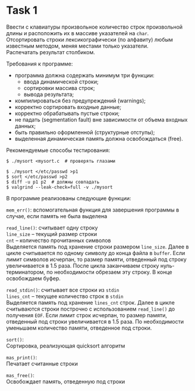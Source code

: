 # Task 1

Ввести с клавиатуры произвольное количество строк произвольной длины и расположить их в массиве указателей на `char`. <br>
Отсортировать строки лексикографически (по алфавиту) любым известным методом, меняя местами только указатели. <br>
Распечатать результат столбиком.

Требования к программе: 
- программа должна содержать минимум три функции: 
    - ввода динамической строки;
    - сортировки массива строк; 
    - вывода результата;
- компилироваться без предупреждений (warnings);
- корректно сортировать входные данные;
- корректно обрабатывать пустые строки;
- не падать (segmentation fault) вне зависимости от объема входных данных;
- быть правильно оформленной (структурные отступы);
- выделенная динамическая память должна освобождаться (free).

Рекомендуемые способы тестирования:

```shell
$ ./mysort <mysort.c  # проверять глазами

$ ./mysort </etc/passwd >p1
$ sort </etc/passwd >p2
$ diff -u p1 p2  # должны совпадать
$ valgrind --leak-check=full -v ./mysort
```

В программе реализованы следующие функции:

`mem_err()`: вспомогательная функция для завершения программы в случае, если память не была выделена <br>

`read_line()`: считывает одну строку <br>
`line_size` – текущий размер строки <br>
`cnt` – количество прочитанных символов <br>
Выделяется память под хранение строки размером `line_size`.
Далее в цикле считывается по одному символу до конца файла в `buffer`.
Если лимит символов исчерпан, то размер памяти, отведенный под строку увеличивается в 1.5 раза.
После цикла заканчиваем строку нуль-терминатором, по необходимости обрезаем эту строку. В конце освобождаем буфер.

`read_stdin()`: считывает все строки из `stdin` <br>
`lines_cnt` – текущее количество строк в `stdin` <br>
Выделяется память под хранение `lines_cnt` строк. Далее в цикле считываются строки построчно с использованием `read_line()` до получения `EOF`. Если лимит строк исчерпан, то размер памяти, отведенный под строки увеличивается в 1.5 раза. По необходимости уменьшаем количество памяти, отведенное под строки.

`sort()`: <br>
Сортировка, реализующая quicksort алгоритм

`mas_print()`: <br>
Печатает считанные строки

`mas_free()`: <br>
Освобождает память, отведенную под строки






